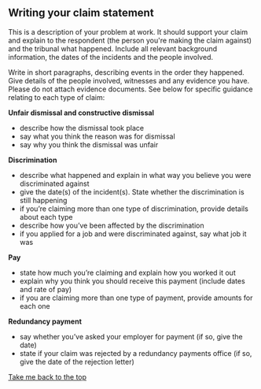 <h2 class="legend">Writing your claim statement</h2>

This is a description of your problem at work. It should support your claim and explain to the respondent (the person you're making the claim against) and the tribunal what happened. Include all relevant background information, the dates of the incidents and the people involved.

Write in short paragraphs, describing events in the order they happened. Give details of the people involved, witnesses and any evidence you have. Please do not attach evidence documents. See below for specific guidance relating to each type of claim:

__Unfair dismissal and constructive dismissal__

- describe how the dismissal took place
- say what you think the reason was for dismissal
- say why you think the dismissal was unfair

__Discrimination__

- describe what happened and explain in what way you believe you were discriminated against
- give the date(s) of the incident(s). State whether the discrimination is still happening
- if you’re claiming more than one type of discrimination, provide details about each type
- describe how you’ve been affected by the discrimination
- if you applied for a job and were discriminated against, say what job it was

__Pay__

- state how much you’re claiming and explain how you worked it out
- explain why you think you should receive this payment (include dates and rate of pay)
- if you are claiming more than one type of payment, provide amounts for each one

__Redundancy payment__

- say whether you’ve asked your employer for payment (if so, give the date)
- state if your claim was rejected by a redundancy payments office (if so, give the date of the rejection letter)

[Take me back to the top](#top)
